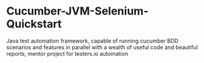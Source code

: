 # Cucumber-JVM-Selenium-Quickstart
Java test automation framework, capable of running cucumber BDD scenarios and features in parallel with a wealth of useful code and beautiful reports, mentor project for testers.io automation
